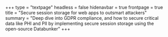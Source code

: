 +++
type = "textpage"
headless = false
hidenavbar = true
frontpage = true
title = "Secure session storage for web apps to outsmart attackers"
summary = "Deep dive into GDPR compliance, and how to secure critical data like PHI and PII by implementing secure session storage using the open-source Databunker"
+++

